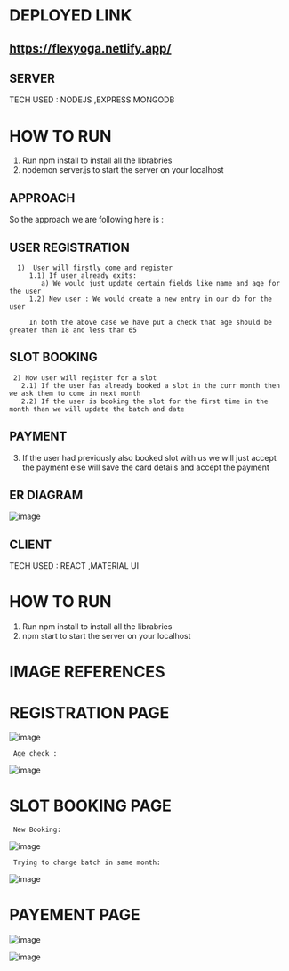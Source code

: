 # DEPLOYED LINK

## https://flexyoga.netlify.app/

## SERVER
TECH USED : NODEJS ,EXPRESS MONGODB

# HOW TO RUN
  
  1) Run npm install to install all the librabries
  2) nodemon server.js to start the server on your localhost

## APPROACH

   So the approach we are following here is :

   ## USER REGISTRATION
      
      1)  User will firstly come and register
         1.1) If user already exits:
            a) We would just update certain fields like name and age for the user
         1.2) New user : We would create a new entry in our db for the user

         In both the above case we have put a check that age should be greater than 18 and less than 65
        
  ## SLOT BOOKING

     2) Now user will register for a slot
       2.1) If the user has already booked a slot in the curr month then we ask them to come in next month
       2.2) If the user is booking the slot for the first time in the month than we will update the batch and date 

   ## PAYMENT

   3) If the user had previously also booked slot with us we will just accept the payment else will save the card details and accept the payment

## ER DIAGRAM

![image](https://user-images.githubusercontent.com/56127597/207045760-1bbdc224-041b-4079-9b22-aaf2893867bb.png)


## CLIENT
  TECH USED : REACT ,MATERIAL UI

# HOW TO RUN 
  1) Run npm install to install all the librabries
  2) npm start to start the server on your localhost


# IMAGE REFERENCES

   # REGISTRATION PAGE
   
   ![image](https://user-images.githubusercontent.com/56127597/207048975-7c7d4091-43f5-4764-a9da-a1ac295494f5.png)
   
     Age check :
   
   ![image](https://user-images.githubusercontent.com/56127597/207049226-01d18cc9-a8bb-4b64-b9b1-82229800cc1e.png)

   
   # SLOT BOOKING PAGE
   
     New Booking:
     
   ![image](https://user-images.githubusercontent.com/56127597/207049542-f5a0908b-65f5-4f64-95d3-a8ae53e6038f.png)
   
     Trying to change batch in same month:
     
   ![image](https://user-images.githubusercontent.com/56127597/207049891-49699c38-3dff-4e6c-ac31-7ecdadb26658.png)
   
   
   # PAYEMENT PAGE
   
   ![image](https://user-images.githubusercontent.com/56127597/207055316-54077c70-60f5-4984-8e29-d542a3021982.png)

   
   ![image](https://user-images.githubusercontent.com/56127597/207051737-05850d42-5e5c-43f5-bd72-7f932120c725.png)



     


